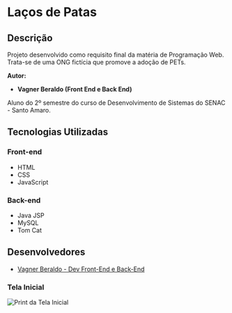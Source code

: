 # Laços de Patas

## Descrição
Projeto desenvolvido como requisito final da matéria de Programação Web. Trata-se de uma ONG fictícia que promove a adoção de PETs.

**Autor:**
- **Vagner Beraldo (Front End e Back End)**

Aluno do 2º semestre do curso de Desenvolvimento de Sistemas do SENAC - Santo Amaro.

## Tecnologias Utilizadas

### Front-end
- HTML
- CSS
- JavaScript

### Back-end
- Java JSP
- MySQL
- Tom Cat

## Desenvolvedores
- [Vagner Beraldo - Dev Front-End e Back-End](https://github.com/VagnerBeraldo)

### Tela Inicial
![Print da Tela Inicial](https://github.com/VagnerBeraldo/ProjetoPWII/blob/main/web/img/site.PNG)


